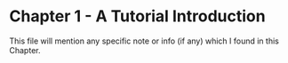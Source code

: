 
# Chapter 1 - A Tutorial Introduction

This file will mention any specific note or info (if any) which I found in this Chapter. 